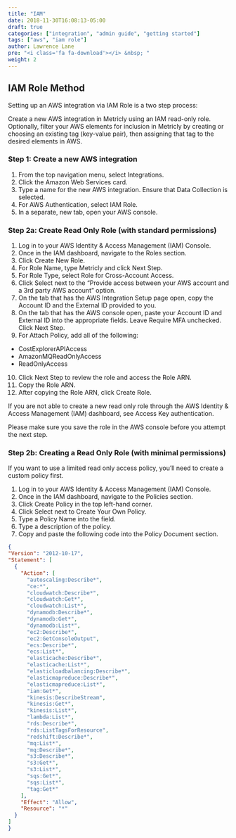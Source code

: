 ```yaml
---
title: "IAM"
date: 2018-11-30T16:08:13-05:00
draft: true
categories: ["integration", "admin guide", "getting started"]
tags: ["aws", "iam role"]
author: Lawrence Lane
pre: "<i class='fa fa-download'></i> &nbsp; "
weight: 2
---
```

## IAM Role Method

Setting up an AWS integration via IAM Role is a two step process:

Create a new AWS integration in Metricly using an IAM read-only role.
Optionally, filter your AWS elements for inclusion in Metricly by creating or choosing an existing tag (key-value pair), then assigning that tag to the desired elements in AWS.

### Step 1: Create a new AWS integration
1. From the top navigation menu, select Integrations.
2. Click the Amazon Web Services card.
3. Type a name for the new AWS integration. Ensure that Data Collection is selected.
4. For AWS Authentication, select IAM Role.
5. In a separate, new tab, open your AWS console.

### Step 2a: Create Read Only Role (with standard permissions)
1. Log in to your AWS Identity & Access Management (IAM) Console.
2. Once in the IAM dashboard, navigate to the Roles section.
3. Click Create New Role.
4. For Role Name, type Metricly and click Next Step.
5. For Role Type, select Role for Cross-Account Access.
6. Click Select next to the “Provide access between your AWS account and a 3rd party AWS account” option.
7. On the tab that has the AWS Integration Setup page open, copy the Account ID and the External ID provided to you.
8. On the tab that has the AWS console open, paste your Account ID and External ID into the appropriate fields. Leave Require MFA unchecked. Click Next Step.
9. For Attach Policy, add all of the following:
 - CostExplorerAPIAccess
 - AmazonMQReadOnlyAccess
 - ReadOnlyAccess
10. Click Next Step to review the role and access the Role ARN.
11. Copy the Role ARN.
12. After copying the Role ARN, click Create Role.

If you are not able to create a new read only role through the AWS Identity & Access Management (IAM) dashboard, see Access Key authentication.

Please make sure you save the role in the AWS console before you attempt the next step.

### Step 2b: Creating a Read Only Role (with minimal permissions)
If you want to use a limited read only access policy, you’ll need to create a custom policy first.

1. Log in to your AWS Identity & Access Management (IAM) Console.
2. Once in the IAM dashboard, navigate to the Policies section.
3. Click Create Policy in the top left-hand corner.
4. Click Select next to Create Your Own Policy.
5. Type a Policy Name into the field.
6. Type a description of the policy.
7. Copy and paste the following code into the Policy Document section.

```json
{
"Version": "2012-10-17",
"Statement": [
  {
    "Action": [
      "autoscaling:Describe*",        
      "ce:*",
      "cloudwatch:Describe*",
      "cloudwatch:Get*",
      "cloudwatch:List*",
      "dynamodb:Describe*",
      "dynamodb:Get*",
      "dynamodb:List*",
      "ec2:Describe*",
      "ec2:GetConsoleOutput",
      "ecs:Describe*",
      "ecs:List*",
      "elasticache:Describe*",
      "elasticache:List*",
      "elasticloadbalancing:Describe*",
      "elasticmapreduce:Describe*",
      "elasticmapreduce:List*",
      "iam:Get*",
      "kinesis:DescribeStream",
      "kinesis:Get*",
      "kinesis:List*",
      "lambda:List*",
      "rds:Describe*",
      "rds:ListTagsForResource",
      "redshift:Describe*",
      "mq:List*",
      "mq:Describe*",
      "s3:Describe*",
      "s3:Get*",
      "s3:List*",
      "sqs:Get*",
      "sqs:List*",
      "tag:Get*"
    ],
    "Effect": "Allow",
    "Resource": "*"
  }
]
}
```
